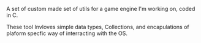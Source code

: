 A set of custom made set of utils for a game engine I'm working on, coded in C. 

These tool Invloves simple data types, Collections, and encapulations of plaform specfic way of interracting with the OS.
